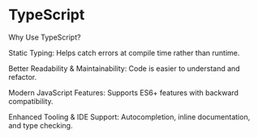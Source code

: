 # TypeScript
 Why Use TypeScript?

Static Typing: Helps catch errors at compile time rather than runtime.

Better Readability & Maintainability: Code is easier to understand and refactor.

Modern JavaScript Features: Supports ES6+ features with backward compatibility.

Enhanced Tooling & IDE Support: Autocompletion, inline documentation, and type checking.
